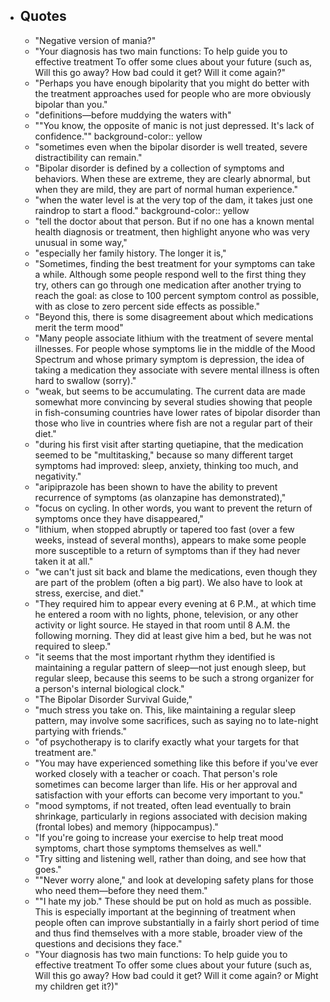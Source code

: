 - ## Quotes
	- "Negative version of mania?"
	- "Your diagnosis has two main functions: To help guide you to effective treatment To offer some clues about your future (such as, Will this go away? How bad could it get? Will it come again?"
	- "Perhaps you have enough bipolarity that you might do better with the treatment approaches used for people who are more obviously bipolar than you."
	- "definitions—before muddying the waters with"
	- ""You know, the opposite of manic is not just depressed. It's lack of confidence.""
	  background-color:: yellow
	- "sometimes even when the bipolar disorder is well treated, severe distractibility can remain."
	- "Bipolar disorder is defined by a collection of symptoms and behaviors. When these are extreme, they are clearly abnormal, but when they are mild, they are part of normal human experience."
	- "when the water level is at the very top of the dam, it takes just one raindrop to start a flood."
	  background-color:: yellow
	- "tell the doctor about that person. But if no one has a known mental health diagnosis or treatment, then highlight anyone who was very unusual in some way,"
	- "especially her family history. The longer it is,"
	- "Sometimes, finding the best treatment for your symptoms can take a while. Although some people respond well to the first thing they try, others can go through one medication after another trying to reach the goal: as close to 100 percent symptom control as possible, with as close to zero percent side effects as possible."
	- "Beyond this, there is some disagreement about which medications merit the term mood"
	- "Many people associate lithium with the treatment of severe mental illnesses. For people whose symptoms lie in the middle of the Mood Spectrum and whose primary symptom is depression, the idea of taking a medication they associate with severe mental illness is often hard to swallow (sorry)."
	- "weak, but seems to be accumulating. The current data are made somewhat more convincing by several studies showing that people in fish-consuming countries have lower rates of bipolar disorder than those who live in countries where fish are not a regular part of their diet."
	- "during his first visit after starting quetiapine, that the medication seemed to be "multitasking," because so many different target symptoms had improved: sleep, anxiety, thinking too much, and negativity."
	- "aripiprazole has been shown to have the ability to prevent recurrence of symptoms (as olanzapine has demonstrated),"
	- "focus on cycling. In other words, you want to prevent the return of symptoms once they have disappeared,"
	- "lithium, when stopped abruptly or tapered too fast (over a few weeks, instead of several months), appears to make some people more susceptible to a return of symptoms than if they had never taken it at all."
	- "we can't just sit back and blame the medications, even though they are part of the problem (often a big part). We also have to look at stress, exercise, and diet."
	- "They required him to appear every evening at 6 P.M., at which time he entered a room with no lights, phone, television, or any other activity or light source. He stayed in that room until 8 A.M. the following morning. They did at least give him a bed, but he was not required to sleep."
	- "it seems that the most important rhythm they identified is maintaining a regular pattern of sleep—not just enough sleep, but regular sleep, because this seems to be such a strong organizer for a person's internal biological clock."
	- "The Bipolar Disorder Survival Guide,"
	- "much stress you take on. This, like maintaining a regular sleep pattern, may involve some sacrifices, such as saying no to late-night partying with friends."
	- "of psychotherapy is to clarify exactly what your targets for that treatment are."
	- "You may have experienced something like this before if you've ever worked closely with a teacher or coach. That person's role sometimes can become larger than life. His or her approval and satisfaction with your efforts can become very important to you."
	- "mood symptoms, if not treated, often lead eventually to brain shrinkage, particularly in regions associated with decision making (frontal lobes) and memory (hippocampus)."
	- "If you're going to increase your exercise to help treat mood symptoms, chart those symptoms themselves as well."
	- "Try sitting and listening well, rather than doing, and see how that goes."
	- ""Never worry alone," and look at developing safety plans for those who need them—before they need them."
	- ""I hate my job." These should be put on hold as much as possible. This is especially important at the beginning of treatment when people often can improve substantially in a fairly short period of time and thus find themselves with a more stable, broader view of the questions and decisions they face."
	- "Your diagnosis has two main functions: To help guide you to effective treatment To offer some clues about your future (such as, Will this go away? How bad could it get? Will it come again? or Might my children get it?)"
